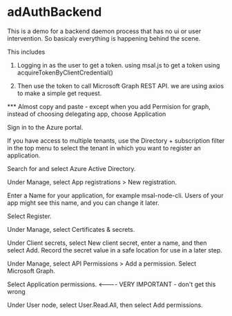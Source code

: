 # adAuthBackend

This is a demo for a backend daemon process that has no ui or user intervention. 
So basicaly everything is happening behind the scene. 

This includes 

1. Logging in as the user to get a token.
using msal.js to get a token using acquireTokenByClientCredential()

2. Then use the token to call Microsoft Graph REST API. 
we are using axios to make a simple get request. 

*** Almost copy and paste - except when you add Permision for graph, instead of choosing delegating app, choose Application 

Sign in to the Azure portal.

If you have access to multiple tenants, use the Directory + subscription filter  in the top menu to select the tenant in which you want to register an application.

Search for and select Azure Active Directory.

Under Manage, select App registrations > New registration.

Enter a Name for your application, for example msal-node-cli. Users of your app might see this name, and you can change it later.

Select Register.

Under Manage, select Certificates & secrets.

Under Client secrets, select New client secret, enter a name, and then select Add. Record the secret value in a safe location for use in a later step.

Under Manage, select API Permissions > Add a permission. Select Microsoft Graph.

Select Application permissions. <---- VERY IMPORTANT - don't get this wrong

Under User node, select User.Read.All, then select Add permissions.
